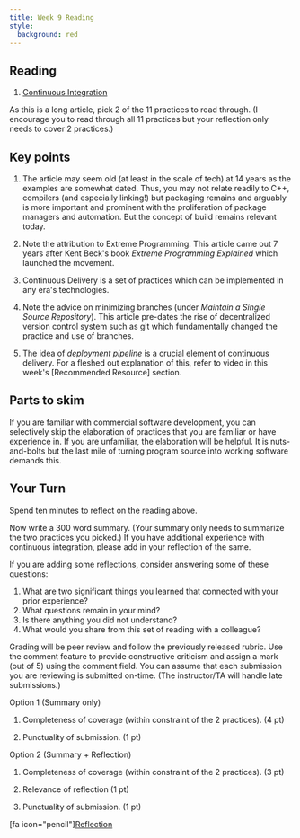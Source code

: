 ```yaml
---
title: Week 9 Reading
style:
  background: red
---
```


## Reading


1. [Continuous Integration](https://martinfowler.com/articles/continuousIntegration.html)

As this is a long article, pick 2 of the 11 practices to read through. (I encourage you to read through all 11 practices but your reflection only needs to cover 2 practices.)

## Key points


   1. The article may seem old (at least in the scale of tech) at 14 years as the examples are somewhat dated. Thus, you may not relate readily to C++, compilers (and especially linking!) but packaging remains and arguably is more important and prominent with the proliferation of package managers and automation. But the concept of build remains relevant today.

   2. Note the attribution to Extreme Programming. This article came out 7 years after Kent Beck's book _Extreme Programming Explained_ which launched the movement.

   3. Continuous Delivery is a set of practices which can be implemented in any era's technologies.

   4. Note the advice on minimizing branches (under *Maintain a Single Source Repository*). This article pre-dates the rise of decentralized version control system such as git which fundamentally changed the practice and use of branches.

   5. The idea of _deployment pipeline_ is a crucial element of continuous delivery. For a fleshed out explanation of this, refer to video in this week's [Recommended Resource] section.

## Parts to skim
   If you are familiar with commercial software development, you can selectively skip the elaboration of practices that you are familiar or have experience in. If you are unfamiliar, the elaboration will be helpful. It is nuts-and-bolts but the last mile of turning program source into working software demands this.


## Your Turn

Spend ten minutes to reflect on the reading above.

Now write a 300 word summary. (Your summary only needs to summarize the two practices you picked.) If you have additional experience with continuous integration, please add in your reflection of the same.

If you are adding some reflections, consider answering some of these questions:

1. What are two significant things you learned that connected with your prior experience?
2. What questions remain in your mind?
3. Is there anything you did not understand?
4. What would you share from this set of reading with a colleague?


Grading will be peer review and follow the previously released rubric. Use the comment feature to provide constructive criticism and assign a mark (out of 5) using the comment field. You can assume that each submission you are reviewing is submitted on-time. (The instructor/TA will handle late submissions.)


Option 1 (Summary only)
1. Completeness of coverage (within constraint of the 2 practices).  (4 pt)

2. Punctuality of submission. (1 pt)


Option 2 (Summary + Reflection)
1. Completeness of coverage (within constraint of the 2 practices). (3 pt)

2. Relevance of reflection (1 pt)

3. Punctuality of submission. (1 pt)


[fa icon="pencil"][Reflection](https://canvas.sfu.ca/courses/59479/assignments/576415)  
